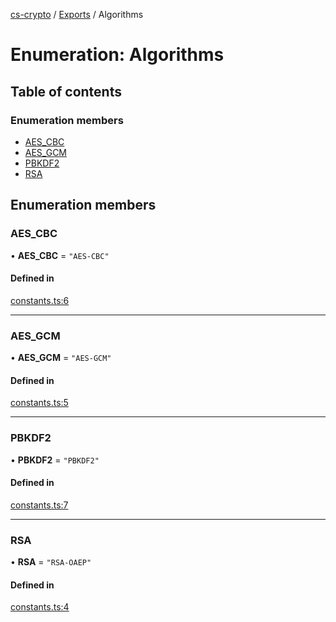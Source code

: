 [cs-crypto](../README.md) / [Exports](../modules.md) / Algorithms

# Enumeration: Algorithms

## Table of contents

### Enumeration members

- [AES\_CBC](Algorithms.md#aes_cbc)
- [AES\_GCM](Algorithms.md#aes_gcm)
- [PBKDF2](Algorithms.md#pbkdf2)
- [RSA](Algorithms.md#rsa)

## Enumeration members

### AES\_CBC

• **AES\_CBC** = `"AES-CBC"`

#### Defined in

[constants.ts:6](https://github.com/very-amused/cs-crypto/blob/4e0103d/src/constants.ts#L6)

___

### AES\_GCM

• **AES\_GCM** = `"AES-GCM"`

#### Defined in

[constants.ts:5](https://github.com/very-amused/cs-crypto/blob/4e0103d/src/constants.ts#L5)

___

### PBKDF2

• **PBKDF2** = `"PBKDF2"`

#### Defined in

[constants.ts:7](https://github.com/very-amused/cs-crypto/blob/4e0103d/src/constants.ts#L7)

___

### RSA

• **RSA** = `"RSA-OAEP"`

#### Defined in

[constants.ts:4](https://github.com/very-amused/cs-crypto/blob/4e0103d/src/constants.ts#L4)
